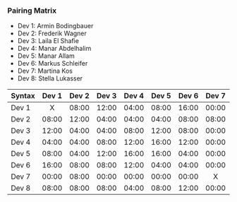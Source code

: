 

### Pairing Matrix

* Dev 1: Armin Bodingbauer
* Dev 2: Frederik Wagner
* Dev 3: Laila El Shafie
* Dev 4: Manar Abdelhalim 
* Dev 5: Manar Allam
* Dev 6: Markus Schleifer
* Dev 7: Martina Kos
* Dev 8: Stella Lukasser

| Syntax      | Dev 1   	  | Dev 2   	  | Dev 3   	  | Dev 4   	  | Dev 5   	  | Dev 6   	  | Dev 7   	  | Dev 8   	  |
| :---        |    :----:   |    :----:   |    :----:   |    :----:   |    :----:   |    :----:   |    :----:   |    :----:   |
| Dev 1       | X           | 08:00       | 12:00       | 04:00       | 08:00       | 16:00       | 00:00       | 08:00       |
| Dev 2       | 08:00       | 12:00           | 04:00       | 04:00       | 04:00       | 08:00       | 08:00       | 08:00       |
| Dev 3       | 12:00       | 04:00       | 04:00           | 08:00       | 12:00       | 08:00       | 00:00       | 08:00       |
| Dev 4       | 04:00       | 04:00       | 08:00       | 12:00           | 16:00       | 12:00       | 00:00       | 04:00       |
| Dev 5       | 08:00       | 04:00       | 12:00       | 16:00       | 16:00           | 04:00       | 00:00       | 08:00       |
| Dev 6       | 16:00       | 08:00       | 08:00       | 12:00       | 04:00       | 04:00           | 00:00       | 12:00       |
| Dev 7       | 00:00       | 08:00       | 00:00       | 00:00       | 00:00       | 00:00       | X           | 00:00       |
| Dev 8       | 08:00       | 08:00       | 08:00       | 04:00       | 08:00       | 12:00       | 00:00       | 04:00           |

